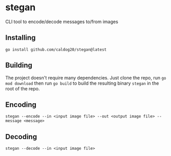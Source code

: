 # stegan
CLI tool to encode/decode messages to/from images

## Installing
`go install github.com/caldog20/stegan@latest`

## Building
The project doesn't require many dependencies. Just clone the repo, run `go mod download` then run `go build` to build the resulting binary `stegan` in the root of the repo.

## Encoding
`stegan --encode --in <input image file> --out <output image file> --message <message>`

## Decoding
`stegan --decode --in <input image file>`
